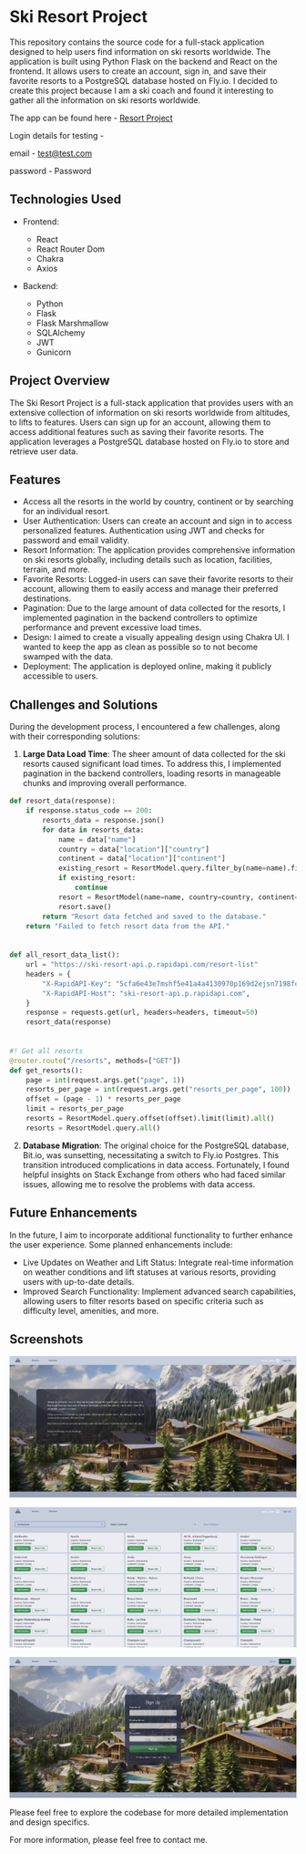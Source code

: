 # Ski Resort Project

This repository contains the source code for a full-stack application designed to help users find information on ski resorts worldwide. The application is built using Python Flask on the backend and React on the frontend. It allows users to create an account, sign in, and save their favorite resorts to a PostgreSQL database hosted on Fly.io. I decided to create this project because I am a ski coach and found it interesting to gather all the information on ski resorts worldwide.

The app can be found here - [Resort Project](https://resort-info-app.netlify.app/)

Login details for testing - 

email - test@test.com

password - Password

## Technologies Used
- Frontend:
  - React
  - React Router Dom
  - Chakra
  - Axios

- Backend:
  - Python
  - Flask
  - Flask Marshmallow
  - SQLAlchemy
  - JWT
  - Gunicorn

## Project Overview

The Ski Resort Project is a full-stack application that provides users with an extensive collection of information on ski resorts worldwide from altitudes, to lifts to features. Users can sign up for an account, allowing them to access additional features such as saving their favorite resorts. The application leverages a PostgreSQL database hosted on Fly.io to store and retrieve user data.

## Features

- Access all the resorts in the world by country, continent or by searching for an individual resort.
- User Authentication: Users can create an account and sign in to access personalized features. Authentication using JWT and checks for password and email validity. 
- Resort Information: The application provides comprehensive information on ski resorts globally, including details such as location, facilities, terrain, and more.
- Favorite Resorts: Logged-in users can save their favorite resorts to their account, allowing them to easily access and manage their preferred destinations.
- Pagination: Due to the large amount of data collected for the resorts, I implemented pagination in the backend controllers to optimize performance and prevent excessive load times.
- Design: I aimed to create a visually appealing design using Chakra UI. I wanted to keep the app as clean as possible so to not become swamped with the data. 
- Deployment: The application is deployed online, making it publicly accessible to users.

## Challenges and Solutions

During the development process, I encountered a few challenges, along with their corresponding solutions:

1. **Large Data Load Time**: The sheer amount of data collected for the ski resorts caused significant load times. To address this, I implemented pagination in the backend controllers, loading resorts in manageable chunks and improving overall performance.

```python
def resort_data(response):
    if response.status_code == 200:
        resorts_data = response.json()
        for data in resorts_data:
            name = data["name"]
            country = data["location"]["country"]
            continent = data["location"]["continent"]
            existing_resort = ResortModel.query.filter_by(name=name).first()
            if existing_resort:
                continue
            resort = ResortModel(name=name, country=country, continent=continent)
            resort.save()
        return "Resort data fetched and saved to the database."
    return "Failed to fetch resort data from the API."


def all_resort_data_list():
    url = "https://ski-resort-api.p.rapidapi.com/resort-list"
    headers = {
        "X-RapidAPI-Key": "5cfa6e43e7mshf5e41a4a4130970p169d2ejsn7198fd4220d6",
        "X-RapidAPI-Host": "ski-resort-api.p.rapidapi.com",
    }
    response = requests.get(url, headers=headers, timeout=50)
    resort_data(response)


#! Get all resorts
@router.route("/resorts", methods=["GET"])
def get_resorts():
    page = int(request.args.get("page", 1))
    resorts_per_page = int(request.args.get("resorts_per_page", 100))
    offset = (page - 1) * resorts_per_page
    limit = resorts_per_page
    resorts = ResortModel.query.offset(offset).limit(limit).all()
    resorts = ResortModel.query.all()
```

2. **Database Migration**: The original choice for the PostgreSQL database, Bit.io, was sunsetting, necessitating a switch to Fly.io Postgres. This transition introduced complications in data access. Fortunately, I found helpful insights on Stack Exchange from others who had faced similar issues, allowing me to resolve the problems with data access.

## Future Enhancements

In the future, I aim to incorporate additional functionality to further enhance the user experience. Some planned enhancements include:

- Live Updates on Weather and Lift Status: Integrate real-time information on weather conditions and lift statuses at various resorts, providing users with up-to-date details.
- Improved Search Functionality: Implement advanced search capabilities, allowing users to filter resorts based on specific criteria such as difficulty level, amenities, and more.

## Screenshots

![screenshot]('../../resort-fe/src/assets/screenshot-1.png) 

![screenshot]('../../resort-fe/src/assets/screenshot-2.png) 

![screenshot]('../../resort-fe/src/assets/screenshot-3.png) 

Please feel free to explore the codebase for more detailed implementation and design specifics.

For more information, please feel free to contact me.
